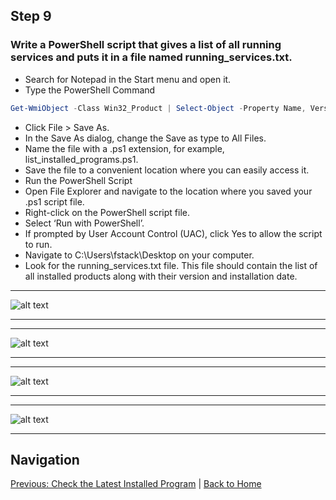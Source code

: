 ## Step 9

### Write a PowerShell script that gives a list of all running services and puts it in a file named running_services.txt.

- Search for Notepad in the Start menu and open it.
- Type the PowerShell Command

```PowerShell
Get-WmiObject -Class Win32_Product | Select-Object -Property Name, Version, InstallDate > C:\Users\fstack\Desktop\running_services.txt
```

- Click File > Save As.
- In the Save As dialog, change the Save as type to All Files.
- Name the file with a .ps1 extension, for example, list_installed_programs.ps1.
- Save the file to a convenient location where you can easily access it.
- Run the PowerShell Script
- Open File Explorer and navigate to the location where you saved your .ps1 script file.
- Right-click on the PowerShell script file.
- Select ‘Run with PowerShell’.
- If prompted by User Account Control (UAC), click Yes to allow the script to run.
- Navigate to C:\Users\fstack\Desktop on your computer.
- Look for the running_services.txt file. This file should contain the list of all installed products along with their version and installation date.

---

![alt text](https://github.com/hcoco1/career-2/blob/main/images/step_9_1.png?raw=true)

---
---

![alt text](https://github.com/hcoco1/career-2/blob/main/images/step_9_2.png?raw=true)

---
---

![alt text](https://github.com/hcoco1/career-2/blob/main/images/step_9_3.png?raw=true)

---
---

![alt text](https://github.com/hcoco1/career-2/blob/main/images/step_9_4.png?raw=true)

---

## Navigation

[Previous: Check the Latest Installed Program](step8.md) | [Back to Home](../README.md)

